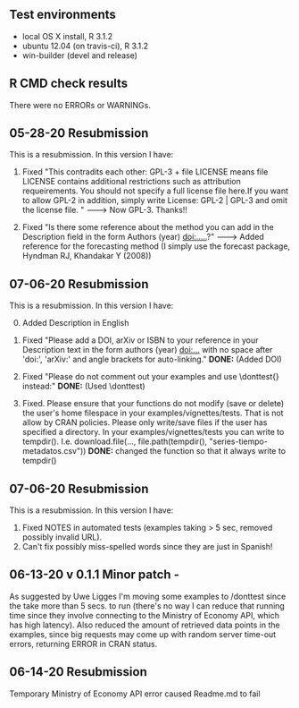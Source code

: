 ## Test environments
* local OS X install, R 3.1.2
* ubuntu 12.04 (on travis-ci), R 3.1.2
* win-builder (devel and release)

## R CMD check results
There were no ERRORs or WARNINGs. 


## 05-28-20 Resubmission
This is a resubmission. In this version I have:

 1. Fixed "This contradits each other: GPL-3 + file LICENSE means file LICENSE 
contains additional restrictions such as attribution requeirements. You 
should not specify a full license file here.If you want to allow GPL-2 in 
addition, simply write
License: GPL-2 | GPL-3 and omit the license file. " ---> Now GPL-3. Thanks!!

 2. Fixed "Is there some reference about the method you can add in the Description 
field in the form Authors (year) <doi:.....>?" ---> Added reference for the 
forecasting method (I simply use the forecast package, Hyndman RJ, Khandakar Y (2008))

## 07-06-20 Resubmission
This is a resubmission. In this version I have:

 0. Added Description in English 

 1. Fixed "Please add a DOI, arXiv or ISBN to your reference in your Description 
text in the form authors (year) <doi:...>
with no space after 'doi:', 'arXiv:' and angle brackets for auto-linking." 
**DONE:** (Added DOI)

 2. Fixed "Please do not comment out your examples and use \\donttest{} 
 instead:" **DONE:**  (Used \\donttest)

 3. Fixed. Please ensure that your functions do not modify (save or delete) the 
user's home filespace in your examples/vignettes/tests. That is not 
allow by CRAN policies. Please only write/save files if the user has 
specified a directory. In your examples/vignettes/tests you can write to 
tempdir(). I.e. download.file(..., file.path(tempdir(), "series-tiempo-metadatos.csv"))
**DONE:** changed the function so that it always write to tempdir()

## 07-06-20 Resubmission
This is a resubmission. In this version I have:
1. Fixed NOTES in automated tests (examples taking > 5 sec, removed possibly 
invalid URL).
2. Can't fix possibly miss-spelled words since they are just in Spanish!

## 06-13-20 v 0.1.1 Minor patch -  
As suggested by Uwe Ligges I'm moving some examples to /donttest since the take 
more than 5 secs. to run (there's no way I can reduce that running time since 
they involve connecting to the Ministry of Economy API, which has high latency). 
Also reduced the amount of retrieved data points in the examples, 
since big requests may come up with random server time-out errors, returning
ERROR in CRAN status.

## 06-14-20 Resubmission
Temporary Ministry of Economy API error caused Readme.md to fail 

